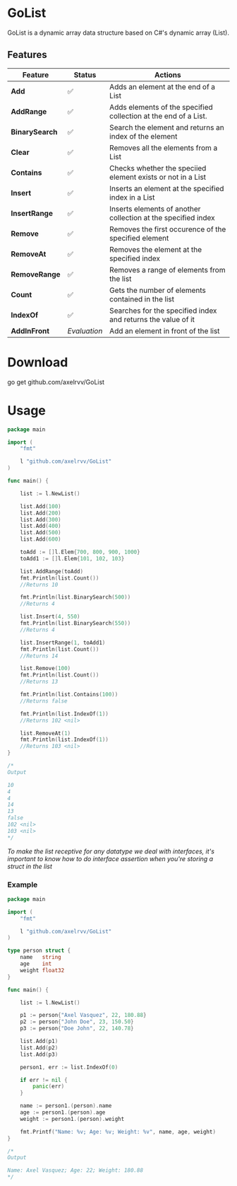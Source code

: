 # GoList

GoList is a dynamic array data structure based on C#'s dynamic array (List).

## Features
| Feature | Status | Actions |
| ----------------- | -------------- | ----------------- |
| **Add** | ✅ | Adds an element at the end of a List |
| **AddRange** | ✅ | Adds elements of the specified collection at the end of a List. |
| **BinarySearch** | ✅ | Search the element and returns an index of the element |
| **Clear**  | ✅ | Removes all the elements from a List |
| **Contains** | ✅ | Checks whether the speciied element exists or not in a List |
| **Insert** | ✅ | Inserts an element at the specified index in a List |
| **InsertRange** | ✅ | Inserts elements of another collection at the specified index |
| **Remove** | ✅ | Removes the first occurence of the specified element | 
| **RemoveAt** | ✅ | Removes the element at the specified index |
| **RemoveRange** | ✅ | Removes a range of elements from the list |
| **Count** | ✅ | Gets the number of elements contained in the list |
| **IndexOf** | ✅ | Searches for the specified index and returns the value of it |
| **AddInFront** | *Evaluation* | Add an element in front of the list |

# Download

go get github.com/axelrvv/GoList

# Usage 

```Go
package main

import (
	"fmt"

	l "github.com/axelrvv/GoList"
)

func main() {

	list := l.NewList()

	list.Add(100)
	list.Add(200)
	list.Add(300)
	list.Add(400)
	list.Add(500)
	list.Add(600)

	toAdd := []l.Elem{700, 800, 900, 1000}
	toAdd1 := []l.Elem{101, 102, 103}

	list.AddRange(toAdd)
	fmt.Println(list.Count())
	//Returns 10

	fmt.Println(list.BinarySearch(500))
	//Returns 4

	list.Insert(4, 550)
	fmt.Println(list.BinarySearch(550))
	//Returns 4

	list.InsertRange(1, toAdd1)
	fmt.Println(list.Count())
	//Returns 14

	list.Remove(100)
	fmt.Println(list.Count())
	//Returns 13

	fmt.Println(list.Contains(100))
	//Returns false

	fmt.Println(list.IndexOf(1))
	//Returns 102 <nil>

	list.RemoveAt(1)
	fmt.Println(list.IndexOf(1))
	//Returns 103 <nil>
}

/*
Output

10
4
4
14
13
false
102 <nil>
103 <nil>
*/
```

*To make the list receptive for any datatype we deal with interfaces, it's important to know how to do interface assertion when you're storing a struct in the list*

### Example

```Go
package main

import (
	"fmt"

	l "github.com/axelrvv/GoList"
)

type person struct {
	name   string
	age    int
	weight float32
}

func main() {

	list := l.NewList()

	p1 := person{"Axel Vasquez", 22, 180.88}
	p2 := person{"John Doe", 23, 150.50}
	p3 := person{"Doe John", 22, 140.78}

	list.Add(p1)
	list.Add(p2)
	list.Add(p3)

	person1, err := list.IndexOf(0)

	if err != nil {
		panic(err)
	}

	name := person1.(person).name
	age := person1.(person).age
	weight := person1.(person).weight

	fmt.Printf("Name: %v; Age: %v; Weight: %v", name, age, weight)
}

/*
Output

Name: Axel Vasquez; Age: 22; Weight: 180.88
*/
```